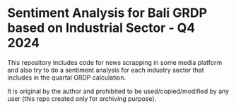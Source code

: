 # Sentiment Analysis for Bali GRDP based on Industrial Sector - Q4 2024

This repository includes code for news scrapping in some media platform and also try to do a sentiment analysis for each industry sector that includes in the quartal GRDP calculation. 

It is original by the author and prohibited to be used/copied/modified by any user (this repo created only for archiving purpose).
